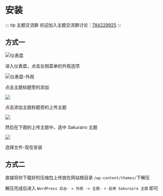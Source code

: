 # 安装

::: tip 主题交流群
欢迎加入主题交流群讨论：[784229925](https://jq.qq.com/?_wv=1027&k=U5UJjRik)
:::

## 方式一
![仪表盘](https://cdn.jsdelivr.net/gh/Ukenn2112/irobeta/img/20210121192914.png)

进入仪表盘，点击左侧菜单的外观选项

![仪表盘-外观](https://cdn.jsdelivr.net/gh/Ukenn2112/irobeta/img/20210121193008.png)

点击主题标题旁的添加

![](https://cdn.jsdelivr.net/gh/Ukenn2112/irobeta/img/20210121193038.png)

点击添加主题标题旁的上传主题

![](https://cdn.jsdelivr.net/gh/Ukenn2112/irobeta/img/20210121193101.png)

然后在下图的上传主题中，选中 Sakurairo 主题

![](https://cdn.jsdelivr.net/gh/Ukenn2112/irobeta/img/20210121193131.png)

选择文件-现在安装

## 方式二

直接将你下载好的压缩包上传放在网站根目录 `/wp-content/themes/`下解压

解压完成后进入 `WordPress 后台- > 外观 -> 主题- > 启用 Sakurairo 主题` 即可
